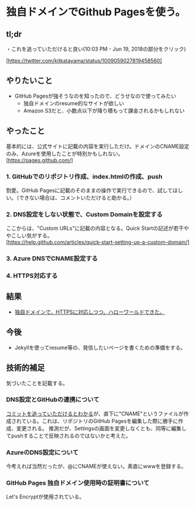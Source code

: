# 独自ドメインでGithub Pagesを使う。

## tl;dr

・これを追っていただけると良い(10:03 PM - Jun 19, 2018の部分をクリック)

 [https://twitter.com/kitkatayama/status/1009059027819458560]

## やりたいこと

* GitHub Pagesが強そうなのを知ったので、どうせなので使ってみたい
  * 独自ドメインのresume的なサイトが欲しい
  * Amazon S3だと、小数点以下が降り積もって課金されるかもしれない

## やったこと

基本的には、公式サイトに記載の内容を実行しただけ。ドメインのCNAME設定のみ、Azureを使用したことが特別かもしれない。
[https://pages.github.com/]

### 1. GitHubでのリポジトリ作成、index.htmlの作成、push

割愛。GitHub Pagesに記載のそのままの操作で実行できるので、試してほしい。（できない場合は、コメントいただけると助かる。）

### 2. DNS設定をしない状態で、Custom Domainを設定する

ここからは、"Custom URLs"に記載の内容となる。Quick Startの記述が若干ややこしい気がする。  
[https://help.github.com/articles/quick-start-setting-up-a-custom-domain/]  

### 3. Azure DNSでCNAME設定する

### 4. HTTPS対応する

## 結果

* [独自ドメインで、HTTPSに対応しつつ、ハローワールドできた。](https://www.moffulab.com/)

## 今後

* Jekyllを使ってresume等の、発信したいページを書くための準備をする。

## 技術的補足

気づいたことを記載する。

### DNS設定とGitHubの連携について

[コミットを追っていただけるとわかる](https://github.com/kitkatayama/kitkatayama.github.io)が、直下に"CNAME"というファイルが作成されている。これは、リポジトリのGitHub Pagesを編集した際に勝手に作成、変更される。
推測だが、Settingsの画面を変更しなくとも、同等に編集してpushすることで反映されるのではないかと考えた。

### AzureのDNS設定について

今考えれば当然だったが、@にCNAMEが使えない。素直にwwwを登録する。

### GitHub Pages 独自ドメイン使用時の証明書について

Let's Encryptが使用されている。